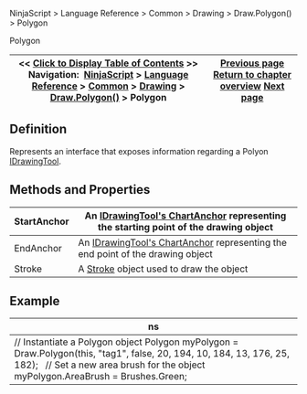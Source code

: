 ﻿
NinjaScript \> Language Reference \> Common \> Drawing \> Draw.Polygon() \> Polygon

Polygon

| \<\< [Click to Display Table of Contents](polygon.md) \>\> **Navigation:**     [NinjaScript](ninjascript.md) \> [Language Reference](language_reference_wip.md) \> [Common](common.md) \> [Drawing](drawing.md) \> [Draw.Polygon()](draw_polygon.md) \> Polygon | [Previous page](draw_polygon.md) [Return to chapter overview](draw_polygon.md) [Next page](draw_ray.md) |
| --- | --- |
## Definition
Represents an interface that exposes information regarding a Polyon [IDrawingTool](idrawingtool.md).
 
## Methods and Properties

| StartAnchor | An [IDrawingTool's ChartAnchor](idrawingtool.htm#chartanchor) representing the starting point of the drawing object |
| --- | --- |
| EndAnchor | An [IDrawingTool's ChartAnchor](idrawingtool.htm#chartanchor) representing the end point of the drawing object |
| Stroke | A [Stroke](stroke_class.md) object used to draw the object |
## 
## 
## Example

| ns |
| --- |
| // Instantiate a Polygon object Polygon myPolygon \= Draw.Polygon(this, "tag1", false, 20, 194, 10, 184, 13, 176, 25, 182);   // Set a new area brush for the object myPolygon.AreaBrush \= Brushes.Green; |
